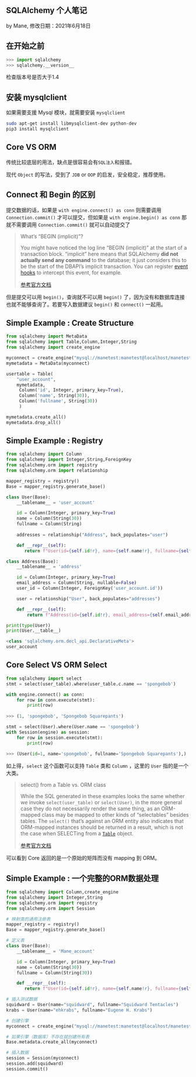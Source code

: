 ## SQLAlchemy 个人笔记

by Mane, 修改日期：2021年6月18日

## 在开始之前

``` python
>>> import sqlalchemy
>>> sqlalchemy.__version__  
```

检查版本号是否大于1.4

## 安装 mysqlclient

如果需要支援 Mysql 模块，就需要安装 `mysqlclient`

``` bash
sudo apt-get install libmysqlclient-dev python-dev
pip3 install mysqlclient
```

## Core VS ORM

传统比较底层的用法，缺点是很容易会有`SQL注入`和报错。

现代 `Object` 的写法，受到了 `JDB` or `OOP` 的启发，安全稳定，推荐使用。

## Connect 和 Begin 的区别

提交数据的话，如果是 `with engine.connect() as conn` 则需要调用 `Connection.commit()` 才可以提交，但如果是 `with engine.begin() as conn` 那就不需要调用 `Connection.commit()` 就可以自动提交了

> What’s “BEGIN (implicit)”?
>
> You might have noticed the log line “BEGIN (implicit)” at the start of a transaction block. “implicit” here means that SQLAlchemy **did not actually send any command** to the database; it just considers this to be the start of the DBAPI’s implicit transaction. You can register [event hooks](https://docs.sqlalchemy.org/en/14/core/events.html#core-sql-events) to intercept this event, for example.
>
> [参考官方文档](https://docs.sqlalchemy.org/en/14/tutorial/dbapi_transactions.html#tutorial-working-with-transactions)

但是提交可以用 `begin()`，查询就不可以用 `begin()` 了，因为没有和数据库连接也就不能够查询了。若要写入数据建议 `begin()` 和 `connect()` 一起用。

## Simple Example : Create Structure

```python
from sqlalchemy import MetaData
from sqlalchemy import Table,Column,Integer,String
from sqlalchemy import create_engine

myconnect = create_engine("mysql://manetest:manetest@localhost/manetest")
mymetadata = MetaData(myconnect)

usertable = Table(
    "user_account",
    mymetadata,
     Column('id', Integer, primary_key=True),
     Column('name', String(30)),
     Column('fullname', String(30))
     )

mymetadata.create_all()
mymetadata.drop_all()
```

## Simple Example : Registry

```python
from sqlalchemy import Column
from sqlalchemy import Integer,String,ForeignKey
from sqlalchemy.orm import registry
from sqlalchemy.orm import relationship

mapper_registry = registry()
Base = mapper_registry.generate_base()

class User(Base):
    __tablename__ = 'user_account'

    id = Column(Integer, primary_key=True)
    name = Column(String(30))
    fullname = Column(String)
    
    addresses = relationship("Address", back_populates="user")

    def __repr__(self):
       return f"User(id={self.id!r}, name={self.name!r}, fullname={self.fullname!r})"

class Address(Base):
    __tablename__ = 'address'

    id = Column(Integer, primary_key=True)
    email_address = Column(String, nullable=False)
    user_id = Column(Integer, ForeignKey('user_account.id'))

    user = relationship("User", back_populates="addresses")

    def __repr__(self):
        return f"Address(id={self.id!r}, email_address={self.email_address!r})"

print(type(User))
print(User.__table__)
```

```python
<class 'sqlalchemy.orm.decl_api.DeclarativeMeta'>
user_account
```

## Core Select VS ORM Select

```python
from sqlalchemy import select
stmt = select(user_table).where(user_table.c.name == 'spongebob')

with engine.connect() as conn:
    for row in conn.execute(stmt):
        print(row)
		
>>> (1, 'spongebob', 'Spongebob Squarepants')
```

```python
stmt = select(User).where(User.name == 'spongebob')
with Session(engine) as session:
    for row in session.execute(stmt):
        print(row)
        
>>> (User(id=1, name='spongebob', fullname='Spongebob Squarepants'),)
```

如上得，`select` 这个函数可以支持 `Table` 类和 `Column` ，这里的 `User` 指的是一个大类。

> select() from a Table vs. ORM class
>
> While the SQL generated in these examples looks the same whether we invoke `select(user_table)` or `select(User)`, in the more general case they do not necessarily render the same thing, as an ORM-mapped class may be mapped to other kinds of “selectables” besides tables. The `select()` that’s against an ORM entity also indicates that ORM-mapped instances should be returned in a result, which is not the case when SELECTing from a [`Table`](https://docs.sqlalchemy.org/en/14/core/metadata.html#sqlalchemy.schema.Table) object.
>
> [参考官方文档](https://docs.sqlalchemy.org/en/14/tutorial/data_select.html#the-select-sql-expression-construct)

可以看到 Core 返回的是一个原始的矩阵而没有 mapping 到 ORM。

## Simple Example : 一个完整的ORM数据处理

```python
from sqlalchemy import Column,create_engine
from sqlalchemy import Integer,String
from sqlalchemy.orm import registry
from sqlalchemy.orm import Session

# 映射类的通用注册表
mapper_registry = registry()
Base = mapper_registry.generate_base()

# 定义表
class User(Base):
    __tablename__ = 'Mane_account'

    id = Column(Integer, primary_key=True)
    name = Column(String(30))
    fullname = Column(String(30))

    def __repr__(self):
       return f"User(id={self.id!r}, name={self.name!r}, fullname={self.fullname!r})"

# 插入测试数据
squidward = User(name="squidward", fullname="Squidward Tentacles")
krabs = User(name="ehkrabs", fullname="Eugene H. Krabs")

# 创建引擎
myconnect = create_engine("mysql://manetest:manetest@localhost/manetest")

# 如果引擎（数据库）不存在就创建所有表
Base.metadata.create_all(myconnect)

# 插入数据
session = Session(myconnect)
session.add(squidward)
session.commit()
```

